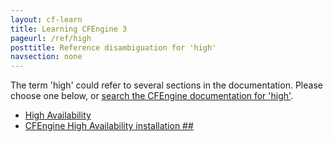 ```yaml
---
layout: cf-learn
title: Learning CFEngine 3
pageurl: /ref/high
posttitle: Reference disambiguation for 'high'
navsection: none
---
```


The term 'high' could refer to several sections in the documentation. Please choose one below, or
[search the CFEngine documentation for 'high'](http://cfengine.com/docs/latest/search.html?q=high).

- [High Availability](http://cfengine.com/docs/latest/enterprise-cfengine-guide-high-availability.html#high-availability)
- [CFEngine High Availability installation \#\#](http://cfengine.com/docs/latest/enterprise-cfengine-guide-high-availability.html#cfengine-high-availability-installation-##)
